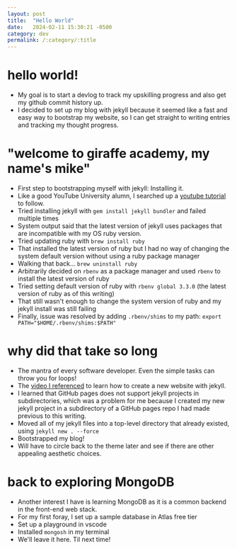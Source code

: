 ```yaml
---
layout: post
title:  "Hello World"
date:   2024-02-11 15:30:21 -0500
category: dev
permalink: /:category/:title
---
```

# hello world!
* My goal is to start a devlog to track my upskilling progress and also get my github commit history up.
* I decided to set up my blog with jekyll because it seemed like a fast and easy way to bootstrap my website, so I can get straight to writing entries and tracking my thought progress.

# "welcome to giraffe academy, my name's mike"
* First step to bootstrapping myself with jekyll: Installing it.
* Like a good YouTube University alumn, I searched up a [youtube tutorial](https://www.youtube.com/watch?v=WhrU9m82Wm8&list=PLLAZ4kZ9dFpOPV5C5Ay0pHaa0RJFhcmcB&index=3) to follow.
* Tried installing jekyll with `gem install jekyll bundler` and failed multiple times
* System output said that the latest version of jekyll uses packages that are incompatible with my OS ruby version.
* Tried updating ruby with `brew install ruby`
* That installed the latest version of ruby but I had no way of changing the system default version without using a ruby package manager
* Walking that back... `brew uninstall ruby`
* Arbitrarily decided on `rbenv` as a package manager and used `rbenv` to install the latest version of ruby
* Tried setting default version of ruby with `rbenv global 3.3.0` (the latest version of ruby as of this writing)
* That still wasn't enough to change the system version of ruby and my jekyll install was still failing
* Finally, issue was resolved by adding `.rbenv/shims` to my path: `export PATH="$HOME/.rbenv/shims:$PATH"`

# why did that take so long
* The mantra of every software developer. Even the simple tasks can throw you for loops!
* The [video I referenced](https://www.youtube.com/watch?v=pxua_1vyFck&list=PLLAZ4kZ9dFpOPV5C5Ay0pHaa0RJFhcmcB&index=4) to learn how to create a new website with jekyll.
* I learned that GitHub pages does not support jekyll projects in subdirectories, which was a problem for me because I created my new jekyll project in a subdirectory of a GitHub pages repo I had made previous to this writing.
* Moved all of my jekyll files into a top-level directory that already existed, using `jekyll new . --force`
* Bootstrapped my blog!
* Will have to circle back to the theme later and see if there are other appealing aesthetic choices.

# back to exploring MongoDB
* Another interest I have is learning MongoDB as it is a common backend in the front-end web stack.
* For my first foray, I set up a sample database in Atlas free tier
* Set up a playground in vscode
* Installed `mongosh` in my terminal
* We'll leave it here. Til next time!